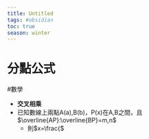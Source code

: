 ```yaml
---
title: Untitled
tags: #obsidian 
toc: true
season: winter
---
```

# 分點公式
#數學 

- **交叉相乘**
- 已知數線上兩點A(a),B(b)，P(x)在A,B之間，且$\overline{AP}:\overline{BP}=m,n$
	- 則$x=\frac{$